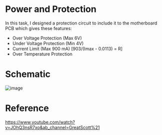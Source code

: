 # Power and Protection

In this task, I designed a protection circuit to include it to the motherboard PCB which gives these features:
- Over Voltage Protection (Max 6V)
- Under Voltage Protection (Min 4V)
- Current Limit (Max 900 mA) [903/(Imax - 0.0113) = R]
- Over Temperature Protection

# Schematic

![image](https://user-images.githubusercontent.com/85786699/130591170-2bf5ca85-ba8b-4be7-86a2-047301803f5d.png)


# Reference

https://www.youtube.com/watch?v=JOhQ3nsR7xo&ab_channel=GreatScott%21

